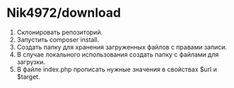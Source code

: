 Nik4972/download
================

1. Склонировать репозиторий.
2. Запустить composer install.
3. Создать папку для хранения загруженных файлов с правами записи.
4. В случае локального использования создать папку с файлами для загрузки.
5. В файле index.php прописать нужные значения в свойствах $url и $target.
